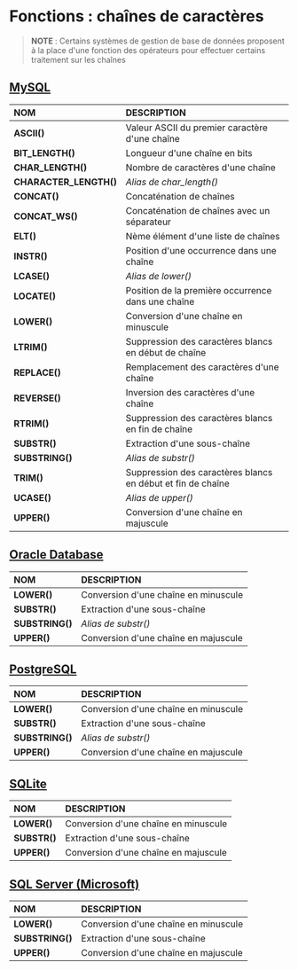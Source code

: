 # Fonctions : chaînes de caractères

> **NOTE** : Certains systèmes de gestion de base de données proposent à la place d'une fonction des opérateurs pour effectuer certains traitement sur les chaînes

## [MySQL](https://dev.mysql.com/doc/)

|NOM|DESCRIPTION|
|:--|:--|
|**ASCII()**|Valeur ASCII du premier caractère d'une chaîne|
|**BIT_LENGTH()**|Longueur d'une chaîne en bits|
|**CHAR_LENGTH()**|Nombre de caractères d'une chaîne|
|**CHARACTER_LENGTH()**|_Alias de char_length()_|
|**CONCAT()**|Concaténation de chaînes|
|**CONCAT_WS()**|Concaténation de chaînes avec un séparateur|
|**ELT()**|Nème élément d'une liste de chaînes|
|**INSTR()**|Position d'une occurrence dans une chaîne|
|**LCASE()**|_Alias de lower()_|
|**LOCATE()**|Position de la première occurrence dans une chaîne|
|**LOWER()**|Conversion d'une chaîne en minuscule|
|**LTRIM()**|Suppression des caractères blancs en début de chaîne|
|**REPLACE()**|Remplacement des caractères d'une chaîne|
|**REVERSE()**|Inversion des caractères d'une chaîne|
|**RTRIM()**|Suppression des caractères blancs en fin de chaîne|
|**SUBSTR()**|Extraction d'une sous-chaîne|
|**SUBSTRING()**|_Alias de substr()_|
|**TRIM()**|Suppression des caractères blancs en début et fin de chaîne|
|**UCASE()**|_Alias de upper()_|
|**UPPER()**|Conversion d'une chaîne en majuscule|

## [Oracle Database](https://docs.oracle.com/cd/B19306_01/index.htm)

|NOM|DESCRIPTION|
|:--|:--|
|**LOWER()**|Conversion d'une chaîne en minuscule|
|**SUBSTR()**|Extraction d'une sous-chaîne|
|**SUBSTRING()**|_Alias de substr()_|
|**UPPER()**|Conversion d'une chaîne en majuscule|

## [PostgreSQL](https://docs.postgresql.fr/)

|NOM|DESCRIPTION|
|:--|:--|
|**LOWER()**|Conversion d'une chaîne en minuscule|
|**SUBSTR()**|Extraction d'une sous-chaîne|
|**SUBSTRING()**|_Alias de substr()_|
|**UPPER()**|Conversion d'une chaîne en majuscule|

## [SQLite](https://sqlite.org/docs.html)

|NOM|DESCRIPTION|
|:--|:--|
|**LOWER()**|Conversion d'une chaîne en minuscule|
|**SUBSTR()**|Extraction d'une sous-chaîne|
|**UPPER()**|Conversion d'une chaîne en majuscule|

## [SQL Server (Microsoft)](https://docs.microsoft.com/fr-fr/sql)

|NOM|DESCRIPTION|
|:--|:--|
|**LOWER()**|Conversion d'une chaîne en minuscule|
|**SUBSTRING()**|Extraction d'une sous-chaîne|
|**UPPER()**|Conversion d'une chaîne en majuscule|
